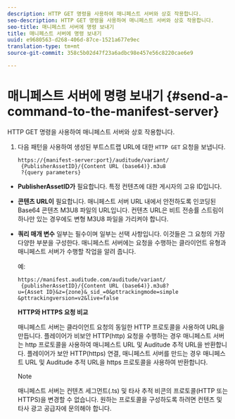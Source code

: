 ```yaml
---
description: HTTP GET 명령을 사용하여 매니페스트 서버와 상호 작용합니다.
seo-description: HTTP GET 명령을 사용하여 매니페스트 서버와 상호 작용합니다.
seo-title: 매니페스트 서버에 명령 보내기
title: 매니페스트 서버에 명령 보내기
uuid: e9680563-d268-406d-87ce-1521a677e9ec
translation-type: tm+mt
source-git-commit: 358c5b02d47f23a6adbc98e457e56c8220cae6e9

---
```



# 매니페스트 서버에 명령 보내기 {#send-a-command-to-the-manifest-server}

HTTP GET 명령을 사용하여 매니페스트 서버와 상호 작용합니다.

1. 다음 패턴을 사용하여 생성된 부트스트랩 URL에 대한 `HTTP GET` 요청을 보냅니다.

   ```
   https://{manifest-server:port}/auditude/variant/
    {PublisherAssetID}/{Content URL (base64)}.m3u8
    ?{query parameters}
   ```

* **PublisherAssetID가** 필요합니다. 특정 컨텐츠에 대한 게시자의 고유 ID입니다.

* **콘텐츠 URL이** 필요합니다. 매니페스트 서버 URL 내에서 안전하도록 인코딩된 Base64 콘텐츠 M3U8 파일의 URL입니다. 컨텐츠 URL은 비트 전송률 스트림이 하나만 있는 경우에도 변형 M3U8 파일을 가리켜야 합니다.

* **쿼리 매개 변수** 일부는 필수이며 일부는 선택 사항입니다. 이것들은 그 요청의 가장 다양한 부분을 구성한다. 매니페스트 서버에는 요청을 수행하는 클라이언트 유형과 매니페스트 서버가 수행할 작업을 알려 줍니다.

   예:

   ```
   https://manifest.auditude.com/auditude/variant/
    {publisherAssetID}/{Content URL (base64)}.m3u8?
   u={Asset ID}&z={zone}&_sid_=0&pttrackingmode=simple
   &pttrackingversion=v2&live=false
   ```

   **HTTP와 HTTPS 요청 비교**

   매니페스트 서버는 클라이언트 요청의 동일한 HTTP 프로토콜을 사용하여 URL을 만듭니다. 플레이어가 비보안 HTTP(http) 요청을 수행하는 경우 매니페스트 서버는 http 프로토콜을 사용하여 매니페스트 URL 및 Auditude 추적 URL을 반환합니다. 플레이어가 보안 HTTP(https) 연결, 매니페스트 서버를 만드는 경우 매니페스트 URL 및 Auditude 추적 URL을 https 프로토콜을 사용하여 반환합니다.

   >[!NOTE]
   >
   >매니페스트 서버는 컨텐츠 세그먼트(.ts) 및 타사 추적 비콘의 프로토콜(HTTP 또는 HTTPS)을 변경할 수 없습니다. 원하는 프로토콜을 구성하도록 하려면 컨텐츠 및 타사 광고 공급자에 문의해야 합니다.